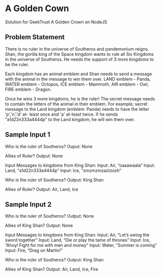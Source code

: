 # A Golden Cown
Solution for GeekTrust A Golden Crown on NodeJS

## Problem Statement
There is no ruler in the universe of Southeros and pandemonium reigns. Shan, the gorilla king of the Space kingdom
wants to rule all Six Kingdoms in the universe of Southeros. He needs the support of 3 more kingdoms to be the ruler.

Each kingdom has an animal emblem and Shan needs to send a message with the animal in the message to win them over. LAND emblem - Panda, WATER emblem - Octopus, ICE emblem - Mammoth, AIR emblem - Owl, FIRE emblem - Dragon.

Once he wins 3 more kingdoms, he is the ruler! The secret message needs to contain the letters of the animal in their emblem. For example, secret message to the Land kingdom (emblem: Panda) needs to have the letter 'p','n','d' at- least once and 'a' at-least twice. If he sends "a1d22n333a4444p" to the Land kingdom, he will win them over.

## Sample Input 1
Who is the ruler of Southeros? 
Ouput: None

Allies of Ruler?
Output: None

Input Messages to kingdoms from King Shan: Input: Air, “oaaawaala”
Input: Land, “a1d22n333a4444p”
Input: Ice, “zmzmzmzaztzozh”

Who is the ruler of Southeros? 
Output: King Shan

Allies of Ruler?
Output: Air, Land, Ice

## Sample Input 2
Who is the ruler of Southeros? 
Output: None

Allies of King Shan?
Output: None

Input Messages to kingdoms from King Shan: 
Input: Air, “Let’s swing the sword together”
Input: Land, “Die or play the tame of thrones”
Input: Ice, “Ahoy! Fight for me with men and money” Input: Water, “Summer is coming”
Input: Fire, “Drag on Martin!”

Who is the ruler of Southeros? 
Output: King Shan

Allies of King Shan?
Output: Air, Land, Ice, Fire
